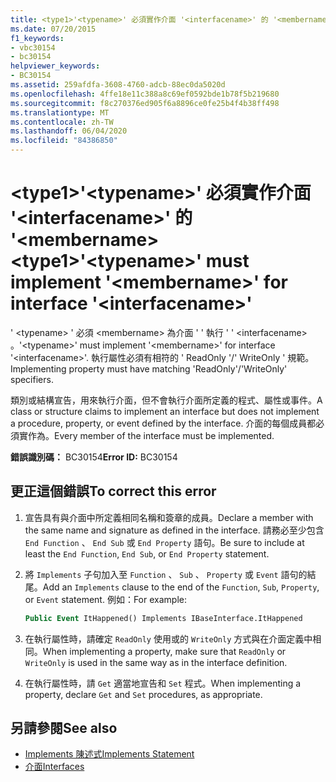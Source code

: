 ```yaml
---
title: <type1>'<typename>' 必須實作介面 '<interfacename>' 的 '<membername>
ms.date: 07/20/2015
f1_keywords:
- vbc30154
- bc30154
helpviewer_keywords:
- BC30154
ms.assetid: 259afdfa-3608-4760-adcb-88ec0da5020d
ms.openlocfilehash: 4ffe18e11c388a8c69ef0592bde1b78f5b219680
ms.sourcegitcommit: f8c270376ed905f6a8896ce0fe25b4f4b38ff498
ms.translationtype: MT
ms.contentlocale: zh-TW
ms.lasthandoff: 06/04/2020
ms.locfileid: "84386850"
---
```

# <a name="type1typename-must-implement-membername-for-interface-interfacename"></a><span data-ttu-id="2c6c6-102">\<type1>'\<typename>' 必須實作介面 '\<interfacename>' 的 '\<membername></span><span class="sxs-lookup"><span data-stu-id="2c6c6-102">\<type1>'\<typename>' must implement '\<membername>' for interface '\<interfacename>'</span></span>
<span data-ttu-id="2c6c6-103">' \<typename> ' 必須 \<membername> 為介面 ' ' 執行 ' ' \<interfacename> 。</span><span class="sxs-lookup"><span data-stu-id="2c6c6-103">'\<typename>' must implement '\<membername>' for interface '\<interfacename>'.</span></span> <span data-ttu-id="2c6c6-104">執行屬性必須有相符的 ' ReadOnly '/' WriteOnly ' 規範。</span><span class="sxs-lookup"><span data-stu-id="2c6c6-104">Implementing property must have matching 'ReadOnly'/'WriteOnly' specifiers.</span></span>  
  
 <span data-ttu-id="2c6c6-105">類別或結構宣告，用來執行介面，但不會執行介面所定義的程式、屬性或事件。</span><span class="sxs-lookup"><span data-stu-id="2c6c6-105">A class or structure claims to implement an interface but does not implement a procedure, property, or event defined by the interface.</span></span> <span data-ttu-id="2c6c6-106">介面的每個成員都必須實作為。</span><span class="sxs-lookup"><span data-stu-id="2c6c6-106">Every member of the interface must be implemented.</span></span>  
  
 <span data-ttu-id="2c6c6-107">**錯誤識別碼：** BC30154</span><span class="sxs-lookup"><span data-stu-id="2c6c6-107">**Error ID:** BC30154</span></span>  
  
## <a name="to-correct-this-error"></a><span data-ttu-id="2c6c6-108">更正這個錯誤</span><span class="sxs-lookup"><span data-stu-id="2c6c6-108">To correct this error</span></span>  
  
1. <span data-ttu-id="2c6c6-109">宣告具有與介面中所定義相同名稱和簽章的成員。</span><span class="sxs-lookup"><span data-stu-id="2c6c6-109">Declare a member with the same name and signature as defined in the interface.</span></span> <span data-ttu-id="2c6c6-110">請務必至少包含 `End Function` 、 `End Sub` 或 `End Property` 語句。</span><span class="sxs-lookup"><span data-stu-id="2c6c6-110">Be sure to include at least the `End Function`, `End Sub`, or `End Property` statement.</span></span>  
  
2. <span data-ttu-id="2c6c6-111">將 `Implements` 子句加入至 `Function` 、 `Sub` 、 `Property` 或 `Event` 語句的結尾。</span><span class="sxs-lookup"><span data-stu-id="2c6c6-111">Add an `Implements` clause to the end of the `Function`, `Sub`, `Property`, or `Event` statement.</span></span> <span data-ttu-id="2c6c6-112">例如：</span><span class="sxs-lookup"><span data-stu-id="2c6c6-112">For example:</span></span>  
  
    ```vb  
    Public Event ItHappened() Implements IBaseInterface.ItHappened  
    ```  
  
3. <span data-ttu-id="2c6c6-113">在執行屬性時，請確定 `ReadOnly` 使用或的 `WriteOnly` 方式與在介面定義中相同。</span><span class="sxs-lookup"><span data-stu-id="2c6c6-113">When implementing a property, make sure that `ReadOnly` or `WriteOnly` is used in the same way as in the interface definition.</span></span>  
  
4. <span data-ttu-id="2c6c6-114">在執行屬性時，請 `Get` 適當地宣告和 `Set` 程式。</span><span class="sxs-lookup"><span data-stu-id="2c6c6-114">When implementing a property, declare `Get` and `Set` procedures, as appropriate.</span></span>  
  
## <a name="see-also"></a><span data-ttu-id="2c6c6-115">另請參閱</span><span class="sxs-lookup"><span data-stu-id="2c6c6-115">See also</span></span>

- [<span data-ttu-id="2c6c6-116">Implements 陳述式</span><span class="sxs-lookup"><span data-stu-id="2c6c6-116">Implements Statement</span></span>](../statements/implements-statement.md)
- [<span data-ttu-id="2c6c6-117">介面</span><span class="sxs-lookup"><span data-stu-id="2c6c6-117">Interfaces</span></span>](../../programming-guide/language-features/interfaces/index.md)
